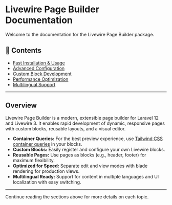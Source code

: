 # Livewire Page Builder Documentation

Welcome to the documentation for the Livewire Page Builder package.

## 📖 Contents

- [Fast Installation & Usage](../README.md)
- [Advanced Configuration](advanced-configuration.md)
- [Custom Block Development](custom-block-development.md)
- [Performance Optimization](performance-optimization.md)
- [Multilingual Support](multilingual-support.md)

---

## Overview

Livewire Page Builder is a modern, extensible page builder for Laravel 12 and Livewire 3. It enables rapid development of dynamic, responsive pages with custom blocks, reusable layouts, and a visual editor.

- **Container Queries:** For the best preview experience, use [Tailwind CSS container queries](https://tailwindcss.com/docs/responsive-design#what-are-container-queries) in your blocks.
- **Custom Blocks:** Easily register and configure your own Livewire blocks.
- **Reusable Pages:** Use pages as blocks (e.g., header, footer) for maximum flexibility.
- **Optimized for Speed:** Separate edit and view modes with blade rendering for production views.
- **Multilingual Ready:** Support for content in multiple languages and UI localization with easy switching.

---

Continue reading the sections above for more details on each topic.
